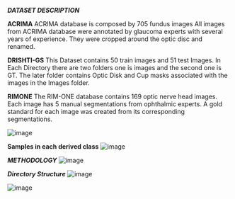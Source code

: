 _**DATASET DESCRIPTION**_

**ACRIMA**
	ACRIMA database is composed by 705 fundus images All images from ACRIMA database were annotated by 	glaucoma experts with several years of experience. They were cropped around the optic disc and renamed.
 
**DRISHTI-GS**
  This Dataset contains 50 train images and 51 test Images. In Each Directory there are two folders one is images and the second one is GT. The later folder contains Optic Disk and Cup masks associated with the images in the Images folder.
  
**RIMONE**
  The RIM-ONE database contains 169 optic nerve head images. Each image has 5 manual segmentations from ophthalmic experts. A gold standard for each image was created from its corresponding segmentations.
  
  ![image](https://github.com/user-attachments/assets/fc1f0733-e26c-4216-84fc-8b19beaee128)

  **Samples in each derived class**
![image](https://github.com/user-attachments/assets/5f27f6fe-53d6-4b58-93c0-e03dd6933ea0)

_**METHODOLOGY**_
![image](https://github.com/user-attachments/assets/0490094f-1a6d-450a-9885-8f74230645f1)

_**Directory Structure**_
![image](https://github.com/user-attachments/assets/d03d8e24-8e32-467c-a163-432d317013f5)

![image](https://github.com/user-attachments/assets/04a30328-911d-49e9-b371-1fbdd5b0a4f1)



